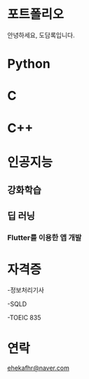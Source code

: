# 포트폴리오
안녕하세요, 도담록입니다.

# Python

# C

# C++

# 인공지능

## 강화학습

## 딥 러닝

### Flutter를 이용한 앱 개발

# 자격증

-정보처리기사

-SQLD

-TOEIC 835

# 연락
ehekafhr@naver.com
